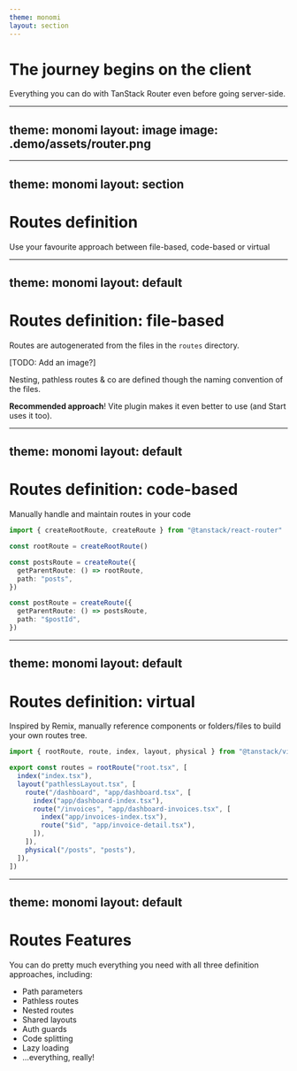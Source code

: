 ```yaml
---
theme: monomi
layout: section
---
```


# The journey begins on the client

Everything you can do with TanStack Router even before going server-side.

---
theme: monomi
layout: image
image: .demo/assets/router.png
---

---
theme: monomi
layout: section
---

# Routes definition

Use your favourite approach between file-based, code-based or virtual

---
theme: monomi
layout: default
---

# Routes definition: file-based

Routes are autogenerated from the files in the `routes` directory.

[TODO: Add an image?]

Nesting, pathless routes & co are defined though the naming convention of the files.

**Recommended approach**! Vite plugin makes it even better to use (and Start uses it too).

---
theme: monomi
layout: default
---

# Routes definition: code-based

Manually handle and maintain routes in your code

```ts
import { createRootRoute, createRoute } from "@tanstack/react-router"

const rootRoute = createRootRoute()

const postsRoute = createRoute({
  getParentRoute: () => rootRoute,
  path: "posts",
})

const postRoute = createRoute({
  getParentRoute: () => postsRoute,
  path: "$postId",
})
```

---
theme: monomi
layout: default
---

# Routes definition: virtual

Inspired by Remix, manually reference components or folders/files to build your own routes tree.

```ts
import { rootRoute, route, index, layout, physical } from "@tanstack/virtual-file-routes"

export const routes = rootRoute("root.tsx", [
  index("index.tsx"),
  layout("pathlessLayout.tsx", [
    route("/dashboard", "app/dashboard.tsx", [
      index("app/dashboard-index.tsx"),
      route("/invoices", "app/dashboard-invoices.tsx", [
        index("app/invoices-index.tsx"),
        route("$id", "app/invoice-detail.tsx"),
      ]),
    ]),
    physical("/posts", "posts"),
  ]),
])
```

---
theme: monomi
layout: default
---

# Routes Features

You can do pretty much everything you need with all three definition approaches, including:

- Path parameters
- Pathless routes
- Nested routes
- Shared layouts
- Auth guards
- Code splitting
- Lazy loading
- ...everything, really!